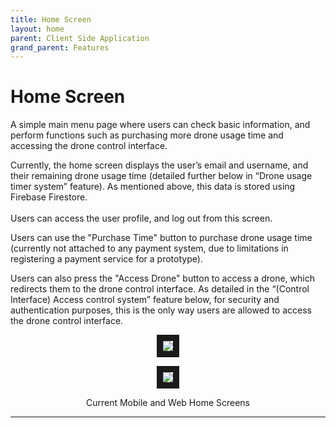 ```yaml
---
title: Home Screen
layout: home
parent: Client Side Application
grand_parent: Features
---
```

# Home Screen

A simple main menu page where users can check basic information, and perform functions such as purchasing more drone usage time and accessing the drone control interface.   
  
Currently, the home screen displays the user’s email and username, and their remaining drone usage time (detailed further below in “Drone usage timer system” feature). As mentioned above, this data is stored using Firebase Firestore.  
 \
Users can access the user profile, and log out from this screen.  
  
Users can use the "Purchase Time" button to purchase drone usage time (currently not attached to any payment system, due to limitations in registering a payment service for a prototype).   
  
Users can also press the "Access Drone" button to access a drone, which redirects them to the drone control interface. As detailed in the “(Control Interface) Access control system” feature below, for security and authentication purposes, this is the only way users are allowed to access the drone control interface.  
  
  


<p align="center">
<img src="https://github.com/LeeZeHao/Kiki_Delivery_Docs/assets/46279960/b16baf02-d2fa-4e25-b26b-b972f4a4cd04" border="10"/>  
</p>
<p align="center">
<img src="https://github.com/LeeZeHao/Kiki_Delivery_Docs/assets/46279960/c3d13a12-6a99-4252-84a0-7485eeef7fb9" border="10"/>  
</p>
<p align="center">
Current Mobile and Web Home Screens
</p>

----

[Just the Docs]: https://just-the-docs.github.io/just-the-docs/
[GitHub Pages]: https://docs.github.com/en/pages
[README]: https://github.com/just-the-docs/just-the-docs-template/blob/main/README.md
[Jekyll]: https://jekyllrb.com
[GitHub Pages / Actions workflow]: https://github.blog/changelog/2022-07-27-github-pages-custom-github-actions-workflows-beta/
[use this template]: https://github.com/just-the-docs/just-the-docs-template/generate
